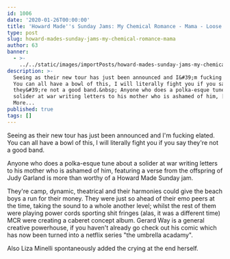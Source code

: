 ```yaml
---
id: 1006
date: '2020-01-26T00:00:00'
title: 'Howard Made''s Sunday Jams: My Chemical Romance - Mama - Loose Lips'
type: post
slug: howard-mades-sunday-jams-my-chemical-romance-mama
author: 63
banner:
  - >-
    ../../static/images/importPosts/howard-mades-sunday-jams-my-chemical-romance-mama/image1006.jpeg
description: >-
  Seeing as their new tour has just been announced and I&#39;m fucking elated.
  You can all have a bowl of this, I will literally fight you if you say
  they&#39;re not a good band.&nbsp; Anyone who does a polka-esque tune about a
  solider at war writing letters to his mother who is ashamed of him, [...]Read
  More...
published: true
tags: []
---
```

Seeing as their new tour has just been announced and I'm fucking elated. You can all have a bowl of this, I will literally fight you if you say they're not a good band. 

Anyone who does a polka-esque tune about a solider at war writing letters to his mother who is ashamed of him, featuring a verse from the offspring of Judy Garland is more than worthy of a Howard Made Sunday jam.

They're camp, dynamic, theatrical and their harmonies could give the beach boys a run for their money. They were just so ahead of their emo peers at the time, taking the sound to a whole another level; whilst the rest of them were playing power cords sporting shit fringes (alas, it was a different time) MCR were creating a caberet concept album. Gerard Way is a general creative powerhouse, if you haven't already go check out his comic which has now been turned into a netflix series "the umbrella acadamy". 

Also Liza Minelli spontaneously added the crying at the end herself.